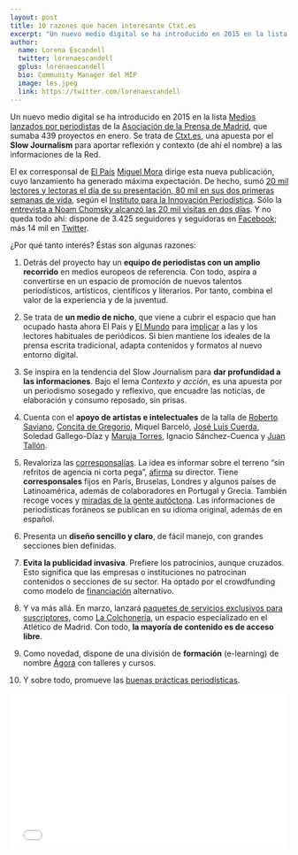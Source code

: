 ```yaml
---
layout: post
title: 10 razones que hacen interesante Ctxt.es
excerpt: "Un nuevo medio digital se ha introducido en 2015 en la lista Medios lanzados por periodistas de la Asociación de la Prensa de Madrid, que sumaba 439 proyectos en enero. Se trata de Ctxt.es, una apuesta por el Slow Journalism para aportar reflexión y contexto (de ahí el nombre) a las informaciones de la Red."
author:
  name: Lorena Escandell
  twitter: lorenaescandell
  gplus: lorenaescandell 
  bio: Community Manager del MIP
  image: les.jpeg
  link: https://twitter.com/lorenaescandell
---
```

Un nuevo medio digital se ha introducido en 2015 en la lista [Medios lanzados por periodistas](http://bit.ly/1ftelNT) de la [Asociación de la Prensa de Madrid](http://bit.ly/1wcjpvu), que sumaba 439 proyectos en enero. Se trata de [Ctxt.es](http://ctxt.es), una apuesta por el **Slow Journalism** para aportar reflexión y contexto (de ahí el nombre) a las informaciones de la Red.

El ex corresponsal de [El País](http://elpais.com) [Miguel Mora](http://bit.ly/1DTqCbF) dirige esta nueva publicación, cuyo lanzamiento ha generado máxima expectación. De hecho, sumó [20 mil lectores y lectoras el día de su presentación, 80 mil en sus dos primeras semanas de vida](http://bit.ly/1wcLBhZ), según el [Instituto para la Innovación Periodística](http://www.2ip.es). Sólo la [entrevista a Noam Chomsky alcanzó las 20 mil visitas en dos días](http://bit.ly/1CHmStj). Y no queda todo ahí: dispone de 3.425 seguidores y seguidoras en [Facebook](http://on.fb.me/1ESK8Cm); más 14 mil en [Twitter](https://twitter.com/ctxt_es).  

¿Por qué tanto interés? Éstas son algunas razones:

1.  Detrás del proyecto hay un **equipo de periodistas con un amplio recorrido** en medios europeos de referencia. Con todo, aspira a convertirse en un espacio de promoción de nuevos talentos periodísticos, artísticos, científicos y literarios. Por tanto, combina el valor de la experiencia y de la juventud. 

2. Se trata de **un medio de nicho**, que viene a cubrir el espacio que han ocupado hasta ahora El País y [El Mundo](www.elmundo.es) para [implicar](http://bit.ly/1wcLBhZ) a las y los lectores habituales de periódicos. Si bien mantiene los ideales de la prensa escrita tradicional, adapta contenidos y formatos al nuevo entorno digital.

3. Se inspira en la tendencia del Slow Journalism para **dar profundidad a las informaciones**. Bajo el lema _Contexto y acción_, es una apuesta por un periodismo sosegado y reflexivo, que encuadre las noticias, de elaboración y consumo reposado, sin prisas.

4. Cuenta con el **apoyo de artistas e intelectuales** de la talla de [Roberto Saviano](http://bit.ly/1wrl06g), [Concita de Gregorio](http://bit.ly/1JPTWDz), Miquel Barceló, [José Luis Cuerda](http://bit.ly/1Av3DRH), Soledad Gallego-Díaz y [Maruja Torres](http://bit.ly/1ANrVoY), Ignacio Sánchez-Cuenca y [Juan Tallón](http://bit.ly/1FYwcKO).

5. Revaloriza las [corresponsalías](http://bit.ly/1noDaPU). La idea es informar sobre el terreno “sin refritos de agencia ni corta pega”, [afirma](http://bit.ly/1wcLBhZ) su director. Tiene **corresponsales** fijos en París, Bruselas, Londres y algunos países de Latinoamérica, además de colaboradores en Portugal y Grecia. También recoge voces y [miradas de la gente autóctona](http://bit.ly/1523IQO). Las informaciones de periodísticas foráneos se publican en su idioma original, además de en español.

6. Presenta un **diseño sencillo y claro**, de fácil manejo, con grandes secciones bien definidas.

7. **Evita la publicidad invasiva**. Prefiere los patrocinios, aunque cruzados. Esto significa que las empresas o instituciones no patrocinan contenidos o secciones de su sector. Ha optado por el crowdfunding como modelo de [financiación](http://bit.ly/1wim5b3) alternativo.

8. Y va más allá. En marzo, lanzará [paquetes de servicios exclusivos para suscriptores](http://bit.ly/1tzbj4c), como [La Colchonería](http://bit.ly/1LHYCqF), un espacio especializado en el Atlético de Madrid. Con todo, **la mayoría de contenido es de acceso libre**.

9. Como novedad, dispone de una división de **formación** (e-learning) de nombre [Ágora](http://bit.ly/18oLHxT) con talleres y cursos.  

10. Y sobre todo, promueve las [buenas prácticas periodísticas](http://bit.ly/167OWYT).

<iframe src="//player.vimeo.com/video/115788397?color=ffffff" width="500" height="281" frameborder="0" webkitallowfullscreen mozallowfullscreen allowfullscreen></iframe> <p><a href="https://vimeo.com/115788397"></p>
